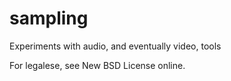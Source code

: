 sampling
========

Experiments with audio, and eventually video, tools

For legalese, see New BSD License online.
